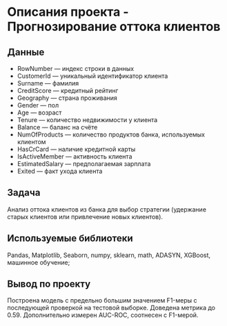 # Описания проекта - Прогнозирование оттока клиентов


## Данные
- RowNumber — индекс строки в данных
- CustomerId — уникальный идентификатор клиента
- Surname — фамилия
- CreditScore — кредитный рейтинг
- Geography — страна проживания
- Gender — пол
- Age — возраст
- Tenure — количество недвижимости у клиента
- Balance — баланс на счёте
- NumOfProducts — количество продуктов банка, используемых клиентом
- HasCrCard — наличие кредитной карты
- IsActiveMember — активность клиента
- EstimatedSalary — предполагаемая зарплата
- Exited — факт ухода клиента

## Задача
Анализ оттока клиентов из банка для выбор стратегии (удержание старых клиентов или привлечение новых клиентов).

## Используемые библиотеки
Pandas, Matplotlib, Seaborn, numpy, sklearn, math, ADASYN, XGBoost, машинное обучение;

## Вывод по проекту
Построена модель с предельно большим значением F1-меры с последующей проверкой на тестовой выборке. Доведена метрика до 0.59. 
Дополнительно измерен AUC-ROC, соотнесен с F1-мерой.
